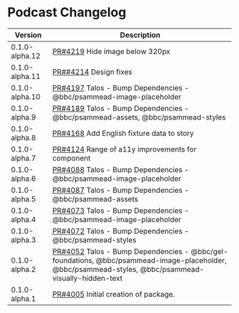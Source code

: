 # Podcast Changelog

<!-- prettier-ignore -->
| Version | Description |
|---------|-------------|
| 0.1.0-alpha.12 | [PR#4219](https://github.com/bbc/psammead/pull/#4219) Hide image below 320px|
| 0.1.0-alpha.11 | [PR##4214](https://github.com/bbc/psammead/pull/#4214) Design fixes|
| 0.1.0-alpha.10 | [PR#4197](https://github.com/bbc/psammead/pull/4197) Talos - Bump Dependencies - @bbc/psammead-image-placeholder |
| 0.1.0-alpha.9 | [PR#4189](https://github.com/bbc/psammead/pull/4189) Talos - Bump Dependencies - @bbc/psammead-assets, @bbc/psammead-styles |
| 0.1.0-alpha.8 | [PR#4168](https://github.com/bbc/psammead/pull/4168) Add English fixture data to story |
| 0.1.0-alpha.7 | [PR#4124](https://github.com/bbc/psammead/pull/4124) Range of a11y improvements for component |
| 0.1.0-alpha.6 | [PR#4088](https://github.com/bbc/psammead/pull/4088) Talos - Bump Dependencies - @bbc/psammead-image-placeholder |
| 0.1.0-alpha.5 | [PR#4087](https://github.com/bbc/psammead/pull/4087) Talos - Bump Dependencies - @bbc/psammead-assets |
| 0.1.0-alpha.4 | [PR#4073](https://github.com/bbc/psammead/pull/4073) Talos - Bump Dependencies - @bbc/psammead-image-placeholder |
| 0.1.0-alpha.3 | [PR#4072](https://github.com/bbc/psammead/pull/4072) Talos - Bump Dependencies - @bbc/psammead-styles |
| 0.1.0-alpha.2 | [PR#4052](https://github.com/bbc/psammead/pull/4052) Talos - Bump Dependencies - @bbc/gel-foundations, @bbc/psammead-image-placeholder, @bbc/psammead-styles, @bbc/psammead-visually-hidden-text |
| 0.1.0-alpha.1 | [PR#4005](https://github.com/bbc/psammead/pull/4005) Initial creation of package. |
